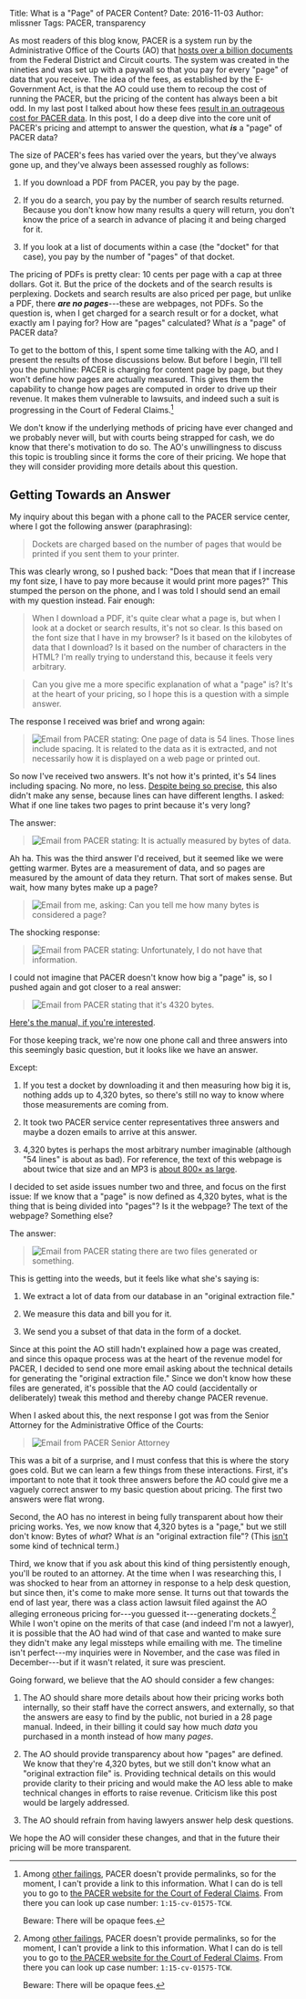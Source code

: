 Title: What is a "Page" of PACER Content?
Date: 2016-11-03
Author: mlissner
Tags: PACER, transparency

As most readers of this blog know, PACER is a system run by the Administrative Office of the Courts (AO) that [hosts over a billion documents][b] from the Federal District and Circuit courts. The system was created in the nineties and was set up with a paywall so that you pay for every "page" of data that you receive. The idea of the fees, as established by the E-Government Act, is that the AO could use them to recoup the cost of running the PACER, but the pricing of the content has always been a bit odd. In my last post I talked about how these fees [result in an outrageous cost for PACER data][billion]. In this post, I do a deep dive into the core unit of PACER's pricing and attempt to answer the question, what ***is*** a "page" of PACER data? 

The size of PACER's fees has varied over the years, but they've always gone up, and they've always been assessed roughly as follows:

1. If you download a PDF from PACER, you pay by the page.

1. If you do a search, you pay by the number of search results returned. Because you don't know how many results a query will return, you don't know the price of a search in advance of placing it and being charged for it.
 
1. If you look at a list of documents within a case (the "docket" for that case), you pay by the number of "pages" of that docket.
 
The pricing of PDFs is pretty clear: 10 cents per page with a cap at three dollars. Got it. But the price of the dockets and of the search results is perplexing. Dockets and search results are also priced per page, but unlike a PDF, there ***are no pages***---these are webpages, not PDFs. So the question is, when I get charged for a search result or for a docket, what exactly am I paying for? How are "pages" calculated? What *is* a "page" of PACER data? 

To get to the bottom of this, I spent some time talking with the AO, and I present the results of those discussions below. But before I begin, I'll tell you the punchline: PACER is charging for content page by page, but they won't define how pages are actually measured. This gives them the capability to change how pages are computed in order to drive up their revenue. It makes them vulnerable to lawsuits, and indeed such a suit is progressing in the Court of Federal Claims.[^1] 

We don't know if the underlying methods of pricing have ever changed and we probably never will, but with courts being strapped for cash, we do know that there's motivation to do so. The AO's unwillingness to discuss this topic is troubling since it forms the core of their pricing. We hope that they will consider providing more details about this question.


## Getting Towards an Answer

My inquiry about this began with a phone call to the PACER service center, where I got the following answer (paraphrasing): 

> Dockets are charged based on the number of pages that would be printed if you sent them to your printer. 

This was clearly wrong, so I pushed back: "Does that mean that if I increase my font size, I have to pay more because it would print more pages?" This stumped the person on the phone, and I was told I should send an email with my question instead. Fair enough:

> When I download a PDF, it's quite clear what a page is, but when I look at a docket or search results, it's not so clear. Is this based on the font size that I have in my browser? Is it based on the kilobytes of data that I download? Is it based on the number of characters in the HTML? I'm really trying to understand this, because it feels very arbitrary.
  
> Can you give me a more specific explanation of what a "page" is? It's at the heart of your pricing, so I hope this is a question with a simple answer.

The response I received was brief and wrong again:

<div class="left-image">
    <blockquote>
    <img src="{filename}/images/pacer-page/54-lines.png"
             alt="Email from PACER stating: One page of data is 54 lines. Those lines include spacing. It is related to the data as it is extracted, and not necessarily how it is displayed on a web page or printed out."/>
    </blockquote>
</div>
<div class="clearfix"></div>

So now I've received two answers. It's not how it's printed, it's 54 lines including spacing. No more, no less. [Despite being so precise][numbers], this also didn't make any sense, because lines can have different lengths. I asked: What if one line takes two pages to print because it's very long?

The answer:
  
<div class="left-image">
    <blockquote>
    <img src="{filename}/images/pacer-page/bytes-of-data.png"
             alt="Email from PACER stating: It is actually measured by bytes of data."/>
     </blockquote>
</div>
<div class="clearfix"></div>

Ah ha. This was the third answer I'd received, but it seemed like we were getting warmer. Bytes are a measurement of data, and so pages are measured by the amount of data they return. That sort of makes sense. But wait, how many bytes make up a page?


<div class="left-image">
<blockquote>
    <img src="{filename}/images/pacer-page/how-many-bytes.png"
             alt="Email from me, asking: Can you tell me how many bytes is considered a page?"/>
</blockquote>
</div>
<div class="clearfix"></div>

The shocking response:

<div class="left-image">
<blockquote>
    <img src="{filename}/images/pacer-page/dont-know.png"
             alt="Email from PACER stating: Unfortunately, I do not have that information."/>
</blockquote>
</div>
<div class="clearfix"></div>

I could not imagine that PACER doesn't know how big a "page" is, so I pushed again and got closer to a real answer:

<div class="left-image">
    <blockquote>
        <img src="{filename}/images/pacer-page/4320-bytes.png"
                 alt="Email from PACER stating that it's 4320 bytes."/>
    </blockquote>
    <p class="caption"><a href="https://www.pacer.gov/documents/pacermanual.pdf">Here's the manual, if you're interested</a>.</p>
</div>
<div class="clearfix"></div>

For those keeping track, we're now one phone call and three answers into this seemingly basic question, but it looks like we have an answer. 

Except:

1. If you test a docket by downloading it and then measuring how big it is, nothing adds up to 4,320 bytes, so there's still no way to know where those measurements are coming from.

2. It took two PACER service center representatives three answers and maybe a dozen emails to arrive at this answer. 

3. 4,320 bytes is perhaps the most arbitrary number imaginable (although "54 lines" is about as bad). For reference, the text of this webpage is about twice that size and an MP3 is [about 800&times; as large][avg].

I decided to set aside issues number two and three, and focus on the first issue: If we know that a "page" is now defined as 4,320 bytes, what is the thing that is being divided into "pages"? Is it the webpage? The text of the webpage? Something else?
 
The answer:

<div class="left-image">
    <blockquote>
        <img src="{filename}/images/pacer-page/two-files.png"
                 alt="Email from PACER stating there are two files generated or something."/>
    </blockquote>
</div>
<div class="clearfix"></div>

This is getting into the weeds, but it feels like what she's saying is:

1. We extract a lot of data from our database in an "original extraction file."

2. We measure this data and bill you for it.

3. We send you a subset of that data in the form of a docket.

Since at this point the AO still hadn't explained how a page was created, and since this opaque process was at the heart of the revenue model for PACER, I decided to send one more email asking about the technical details for generating the "original extraction file." Since we don't know  how these files are generated, it's possible that the AO could (accidentally or deliberately) tweak this method and thereby change PACER revenue.

When I asked about this, the next response I got was from the Senior Attorney for the Administrative Office of the Courts:

<div class="left-image">
    <blockquote>
        <img src="{filename}/images/pacer-page/atty-response.png"
                 alt="Email from PACER Senior Attorney"/>
    </blockquote>
</div>
<div class="clearfix"></div>

This was a bit of a surprise, and I must confess that this is where the story goes cold. But we can learn a few things from these interactions. First, it's important to note that it took three answers before the AO could give me a vaguely correct answer to my basic question about pricing. The first two answers were flat wrong. 

Second, the AO has no interest in being fully transparent about how their pricing works. Yes, we now know that 4,320 bytes is a "page," but we still don't know: Bytes of *what*? What *is* an "original extraction file"? (This [isn't][goog] some kind of technical term.)
 
Third, we know that if you ask about this kind of thing persistently enough, you'll be routed to an attorney. At the time when I was researching this, I was shocked to hear from an attorney in response to a help desk question, but since then, it's come to make more sense. It turns out that towards the end of last year, there was a class action lawsuit filed against the AO alleging erroneous pricing for---you guessed it---generating dockets.[^1] While I won't opine on the merits of that case (and indeed I'm not a lawyer), it is possible that the AO had wind of that case and wanted to make sure they didn't make any legal missteps while emailing with me. The timeline isn't perfect---my inquiries were in November, and the case was filed in December---but if it wasn't related, it sure was prescient.

Going forward, we believe that the AO should consider a few changes:

1. The AO should share more details about how their pricing works both internally, so their staff have the correct answers, and externally, so that the answers are easy to find by the public, not buried in a 28 page manual. Indeed, in their billing it could  say how much *data* you purchased in a month instead of how many *pages*.

2. The AO should provide transparency about how "pages" are defined. We know that they're 4,320 bytes, but we still don't know what an "original extraction file" is. Providing technical details on this would provide clarity to their pricing and would make the AO less able to make technical changes in efforts to raise revenue. Criticism like this post would be largely addressed.

3. The AO should refrain from having lawyers answer help desk questions.

We hope the AO will consider these changes, and that in the future their pricing will be more transparent.


[^1]: Among [other failings][wrong], PACER doesn't provide permalinks, so for the moment, I can't provide a link to this information. What I can do is tell you to go to [the PACER website for the Court of Federal Claims][2]. From there you can look up case number: `1:15-cv-01575-TCW`. 

    Beware: There will be opaque fees.


[b]: https://www.supremecourt.gov/publicinfo/year-end/2014year-endreport.pdf 
[2]: https://ecf.cofc.uscourts.gov/cgi-bin/ShowIndex.pl
[numbers]: http://business.camden.rutgers.edu/files/Schindler-Yalch-2006.pdf
[avg]: http://filecatalyst.com/todays-media-file-sizes-whats-average/
[wrong]: {filename}/what-is-the-pacer-problem.md
[billion]: {filename}/pacer-billion-documents.md
[goog]: https://www.google.com/search?q=%22original+extraction+file%22&ie=utf-8&oe=utf-8
